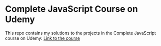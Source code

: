 # Complete JavaScript Course on Udemy

This repo contains my solutions to the projects in the Complete JavaScript course on Udemy: [Link to the course](https://www.udemy.com/the-complete-javascript-course/?couponCode=C3GITHUB10)
